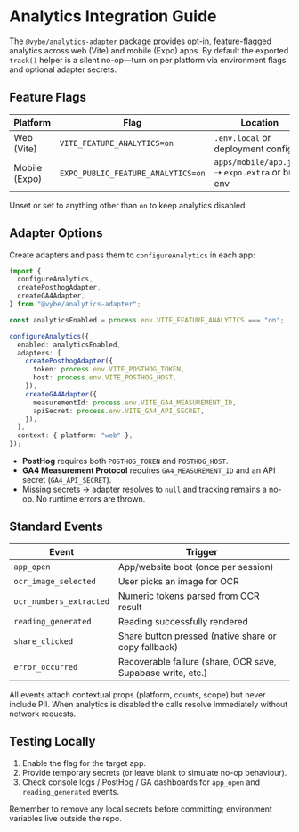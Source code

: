 # Analytics Integration Guide

The `@vybe/analytics-adapter` package provides opt-in, feature-flagged analytics across web (Vite) and mobile (Expo) apps. By default the exported `track()` helper is a silent no-op—turn on per platform via environment flags and optional adapter secrets.

## Feature Flags

| Platform | Flag | Location |
|----------|------|----------|
| Web (Vite) | `VITE_FEATURE_ANALYTICS=on` | `.env.local` or deployment config |
| Mobile (Expo) | `EXPO_PUBLIC_FEATURE_ANALYTICS=on` | `apps/mobile/app.json` ➝ `expo.extra` or build env |

Unset or set to anything other than `on` to keep analytics disabled.

## Adapter Options

Create adapters and pass them to `configureAnalytics` in each app:

```ts
import {
  configureAnalytics,
  createPosthogAdapter,
  createGA4Adapter,
} from "@vybe/analytics-adapter";

const analyticsEnabled = process.env.VITE_FEATURE_ANALYTICS === "on";

configureAnalytics({
  enabled: analyticsEnabled,
  adapters: [
    createPosthogAdapter({
      token: process.env.VITE_POSTHOG_TOKEN,
      host: process.env.VITE_POSTHOG_HOST,
    }),
    createGA4Adapter({
      measurementId: process.env.VITE_GA4_MEASUREMENT_ID,
      apiSecret: process.env.VITE_GA4_API_SECRET,
    }),
  ],
  context: { platform: "web" },
});
```

- **PostHog** requires both `POSTHOG_TOKEN` and `POSTHOG_HOST`.
- **GA4 Measurement Protocol** requires `GA4_MEASUREMENT_ID` and an API secret (`GA4_API_SECRET`).
- Missing secrets → adapter resolves to `null` and tracking remains a no-op. No runtime errors are thrown.

## Standard Events

| Event | Trigger |
|-------|---------|
| `app_open` | App/website boot (once per session) |
| `ocr_image_selected` | User picks an image for OCR |
| `ocr_numbers_extracted` | Numeric tokens parsed from OCR result |
| `reading_generated` | Reading successfully rendered |
| `share_clicked` | Share button pressed (native share or copy fallback) |
| `error_occurred` | Recoverable failure (share, OCR save, Supabase write, etc.) |

All events attach contextual props (platform, counts, scope) but never include PII. When analytics is disabled the calls resolve immediately without network requests.

## Testing Locally

1. Enable the flag for the target app.
2. Provide temporary secrets (or leave blank to simulate no-op behaviour).
3. Check console logs / PostHog / GA dashboards for `app_open` and `reading_generated` events.

Remember to remove any local secrets before committing; environment variables live outside the repo.
